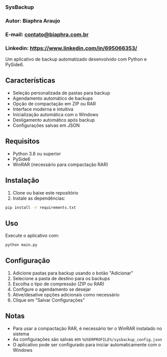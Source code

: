 ### SysBackup
### Autor: Biaphra Araujo
### E-mail: contato@biaphra.com.br
### Linkedin: https://www.linkedin.com/in/695066353/

Um aplicativo de backup automatizado desenvolvido com Python e PySide6.

## Características

- Seleção personalizada de pastas para backup
- Agendamento automático de backups
- Opção de compactação em ZIP ou RAR
- Interface moderna e intuitiva
- Inicialização automática com o Windows
- Desligamento automático após backup
- Configurações salvas em JSON

## Requisitos

- Python 3.8 ou superior
- PySide6
- WinRAR (necessário para compactação RAR)

## Instalação

1. Clone ou baixe este repositório
2. Instale as dependências:
```bash
pip install -r requirements.txt
```

## Uso

Execute o aplicativo com:
```bash
python main.py
```

## Configuração

1. Adicione pastas para backup usando o botão "Adicionar"
2. Selecione a pasta de destino para os backups
3. Escolha o tipo de compressão (ZIP ou RAR)
4. Configure o agendamento se desejar
5. Ative/desative opções adicionais como necessário
6. Clique em "Salvar Configurações"

## Notas

- Para usar a compactação RAR, é necessário ter o WinRAR instalado no sistema
- As configurações são salvas em `%USERPROFILE%/sysbackup_config.json`
- O aplicativo pode ser configurado para iniciar automaticamente com o Windows
